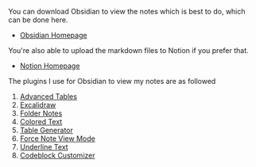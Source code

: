 You can download Obsidian to view the notes which is best to do, which can be done here.
* [Obsidian Homepage](https://obsidian.md/)

You're also able to upload the markdown files to Notion if you prefer that.
* [Notion Homepage](https://www.notion.so/)

The plugins I use for Obsidian to view my notes are as followed
1. [Advanced Tables](obsidian://show-plugin?id=table-editor-obsidian)
2. [Excalidraw](obsidian://show-plugin?id=obsidian-excalidraw-plugin)
3. [Folder Notes](obsidian://show-plugin?id=folder-notes)
4. [Colored Text](obsidian://show-plugin?id=colored-text)
5. [Table Generator](obsidian://show-plugin?id=obsidian-table-generator)
6. [Force Note View Mode](obsidian://show-plugin?id=obsidian-view-mode-by-frontmatter)
7. [Underline Text](obsidian://show-plugin?id=obsidian-underline)
8. [Codeblock Customizer](obsidian://show-plugin?id=codeblock-customizer)